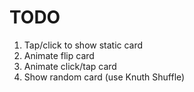 # TODO

1. Tap/click to show static card
1. Animate flip card
1. Animate click/tap card
1. Show random card (use Knuth Shuffle)